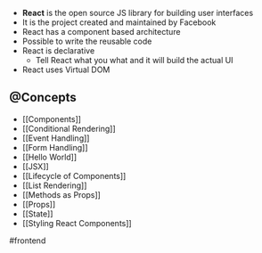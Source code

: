 - **React** is the open source JS library for building user interfaces
- It is the project created and maintained by Facebook
- React has a component based architecture
- Possible to write the reusable code
- React is declarative
    - Tell React what you what and it will build the actual UI
- React uses Virtual DOM

## @Concepts
  - [[Components]]
  - [[Conditional Rendering]]
  - [[Event Handling]]
  - [[Form Handling]]
  - [[Hello World]]
  - [[JSX]]
  - [[Lifecycle of Components]]
  - [[List Rendering]]
  - [[Methods as Props]]
  - [[Props]]
  - [[State]]
  - [[Styling React Components]]

#frontend 
